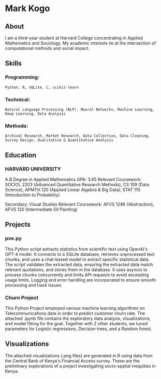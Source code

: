 # Mark Kogo
## About
I am a third-year student at Harvard College concentrating in Applied Mathematics and Sociology. My academic interests lie at the intersection of computational methods and social impact. 

## Skills
### Programming: 
    Python, R, SQLite, C, scikit-learn 
### Technical: 
    Natural Language Processing (NLP), Neural Networks, Machine Learning, Deep Learning, Data Analysis
### Methods: 
    Archival Research, Market Research, Data Collection, Data Cleaning, Survey Design, Qualitative & Quantitative Analysis

## Education
### HARVARD UNIVERSITY
A.B Degree in Applied Mathematics GPA: 3.65
Relevant Coursework: 
SOCIOL 2203 (Advanced Quantitative Research Methods), CS 109 (Data Science), APMTH 120 (Applied Linear Algebra & Big Data), STAT 110 (Introduction to Probability)

Secondary: Visual Studies 
Relevant Coursework: AFVS 124K (Abstraction), AFVS 120 (Intermediate Oil Painting)

## Projects 
### pve.py
This Python script extracts statistics from scientific text using OpenAI's GPT-4 model. It connects to a SQLite database, retrieves unprocessed text chunks, and uses a chat-based model to extract specific statistical data. The script validates the extracted data, ensuring the extracted data match relevant quotations, and stores them in the database. It uses asyncio to process chunks concurrently and limits API requests to avoid exceeding usage limits. Logging and error handling are incorporated to ensure smooth processing and track issues.

### Churn Project 
This Python Project employed various machine learning algorithms on Telecommunications data in order to predict customer churn rate. The attached .ipynb file contains the exploratory data analysis, visualizations, and model fitting for the goal. Together with 2 other students, we tuned parameters for Logistic regressions, Decision trees, and a Random forest. 


## Visualizations
The attached visualizations (.png files) are generated in R using data from the Central Bank of Kenya's Financial Access survey. These are the preliminary explorations of a project investigating socio-spatial inequities in Kenya. 

